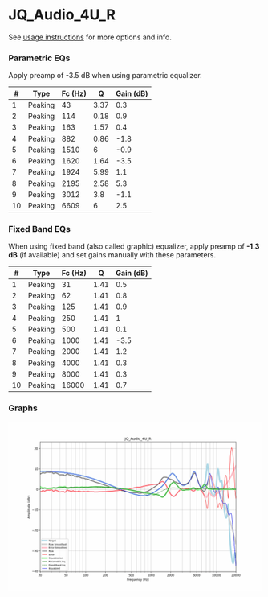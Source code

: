 # JQ_Audio_4U_R
See [usage instructions](https://github.com/jaakkopasanen/AutoEq#usage) for more options and info.

### Parametric EQs
Apply preamp of -3.5 dB when using parametric equalizer.

|   # | Type    |   Fc (Hz) |    Q |   Gain (dB) |
|-----|---------|-----------|------|-------------|
|   1 | Peaking |        43 | 3.37 |         0.3 |
|   2 | Peaking |       114 | 0.18 |         0.9 |
|   3 | Peaking |       163 | 1.57 |         0.4 |
|   4 | Peaking |       882 | 0.86 |        -1.8 |
|   5 | Peaking |      1510 | 6    |        -0.9 |
|   6 | Peaking |      1620 | 1.64 |        -3.5 |
|   7 | Peaking |      1924 | 5.99 |         1.1 |
|   8 | Peaking |      2195 | 2.58 |         5.3 |
|   9 | Peaking |      3012 | 3.8  |        -1.1 |
|  10 | Peaking |      6609 | 6    |         2.5 |

### Fixed Band EQs
When using fixed band (also called graphic) equalizer, apply preamp of **-1.3 dB** (if available) and set gains manually with these parameters.

|   # | Type    |   Fc (Hz) |    Q |   Gain (dB) |
|-----|---------|-----------|------|-------------|
|   1 | Peaking |        31 | 1.41 |         0.5 |
|   2 | Peaking |        62 | 1.41 |         0.8 |
|   3 | Peaking |       125 | 1.41 |         0.9 |
|   4 | Peaking |       250 | 1.41 |         1   |
|   5 | Peaking |       500 | 1.41 |         0.1 |
|   6 | Peaking |      1000 | 1.41 |        -3.5 |
|   7 | Peaking |      2000 | 1.41 |         1.2 |
|   8 | Peaking |      4000 | 1.41 |         0.3 |
|   9 | Peaking |      8000 | 1.41 |         0.3 |
|  10 | Peaking |     16000 | 1.41 |         0.7 |

### Graphs
![](./JQ_Audio_4U_R.png)
